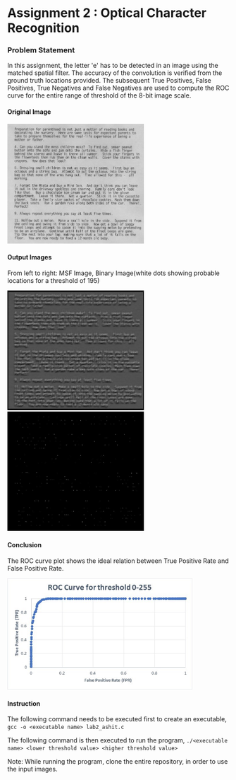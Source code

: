 # Assignment 2 : Optical Character Recognition

### Problem Statement
In this assignment, the letter 'e' has to be detected in an image using the matched spatial filter. The accuracy of the convolution is verified from the ground truth locations provided. The subsequent True Positives, False Positives, True Negatives and False Negatives are used to compute the ROC curve for the entire range of threshold of the 8-bit image scale.

#### Original Image
<p float="left">
  <img src="https://github.com/ashit8450/ECE6310-Introduction-to-Computer-Vision/blob/master/Lab2-%20Optical%20Character%20Recognition/images/parenthood.jpg" width="310" />
</p>

#### Output Images
From left to right: MSF Image, Binary Image(white dots showing probable locations for a threshold of 195)
<p float="left">
  <img src="https://github.com/ashit8450/ECE6310-Introduction-to-Computer-Vision/blob/master/Lab2-%20Optical%20Character%20Recognition/images/parenthood_msf.jpg" width="310" />
  <img src="https://github.com/ashit8450/ECE6310-Introduction-to-Computer-Vision/blob/master/Lab2-%20Optical%20Character%20Recognition/images/parenthood_binary.jpg" width="310" />
</p>

#### Conclusion
The ROC curve plot shows the ideal relation between True Positive Rate and False Positive Rate.
<p float="left">
  <img src="https://github.com/ashit8450/ECE6310-Introduction-to-Computer-Vision/blob/master/Lab2-%20Optical%20Character%20Recognition/images/ROC%20Curve.jpg" width="420" />
</p>

#### Instruction
The following command needs to be executed first to create an executable,
`gcc -o <executable name> lab2_ashit.c`

The following command is then executed to run the program,
`./<executable name> <lower threshold value> <higher threshold value>`

Note: While running the program, clone the entire repository, in order to use the input images.

 

